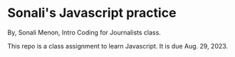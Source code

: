 # Sonali's Javascript practice

By, Sonali Menon, Intro Coding for Journalists class.

This repo is a class assignment to learn Javascript. It is due Aug. 29, 2023.
